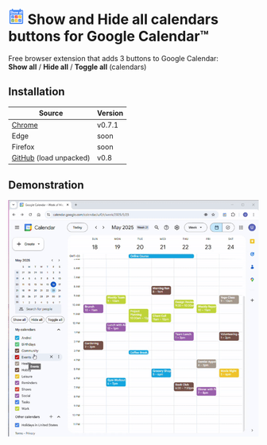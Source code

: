 # ![image](images/icon-32.png) Show and Hide all calendars buttons for Google Calendar™ 

Free browser extension that adds 3 buttons to Google Calendar:  
**Show all** / **Hide all** / **Toggle all** (calendars)

## Installation
| Source | Version |
| -------- | ------- |
| [Chrome](https://chromewebstore.google.com/detail/show-and-hide-all-calenda/hpailgnhcndggnllpgahjehfcalnefnj) | v0.7.1 |
| Edge | soon |
| Firefox | soon |
| [GitHub](https://github.com/andrei-lazarov/GoogleCalendar-ShowAll/releases/latest) (load unpacked) | v0.8

## Demonstration

<picture>
  <source media="(prefers-color-scheme: dark)" srcset="./images/demo_dark.gif">
  <img alt="Video demonstration" src="./images/demo_light.gif">
</picture>
